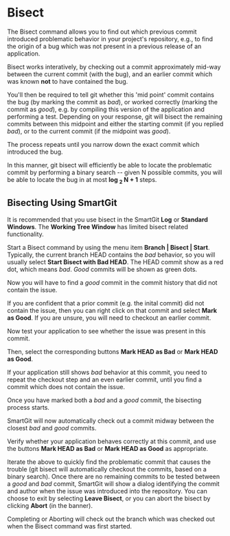 # Bisect

The Bisect command allows you to find out which previous commit introduced problematic behavior in your project's repository, e.g., to find the origin of a bug which was not present in a previous release of an application.

Bisect works interatively, by checking out a commit approximately mid-way between the current commit (with the bug), and an earlier commit which was known **not** to have contained the bug.

You'll then be required to tell git whether this 'mid point' commit contains the bug (by marking the commit as *bad*), or worked correctly (marking the commit as *good*), e.g. by compiling this version of the application and performing a test.
Depending on your response, git will bisect the remaining commits between this midpoint and either the starting commit (if you replied *bad*), or to the current commit (if the midpoint was *good*).

The process repeats until you narrow down the exact commit which introduced the bug.

In this manner, git bisect will efficiently be able to locate the problematic commit by performing a binary search -- given N possible commits, you will be able to locate the bug in at most **log <sub>2</sub> N + 1** steps.

## Bisecting Using SmartGit

It is recommended that you use bisect in the SmartGit **Log** or **Standard Windows**. The **Working Tree Window** has limited bisect related functionality.

Start a Bisect command by using the menu item **Branch \| Bisect \| Start**.
Typically, the current branch HEAD contains the *bad* behavior, so you will usually select **Start Bisect with Bad HEAD**.
The HEAD commit show as a red dot, which means *bad*.
*Good* commits will be shown as green dots.

Now you will have to find a *good* commit in the commit history that did not contain the issue.

If you are confident that a prior commit (e.g. the inital commit) did not contain the issue, then you can right click on that commit and select **Mark as Good**.
If you are unsure, you will need to checkout an earlier commit.

Now test your application to see whether the issue was present in this commit.

Then, select the corresponding buttons **Mark HEAD as Bad** or **Mark HEAD as Good**.

If your application still shows *bad* behavior at this commit, you need to repeat the checkout step and an even earlier commit, until you find a commit which does not contain the issue.

Once you have marked both a *bad* and a *good* commit, the bisecting process starts.

SmartGit will now automatically check out a commit midway between the closest *bad* and *good* commits.

Verify whether your application behaves correctly at this commit, and use the buttons **Mark HEAD as Bad** or **Mark HEAD as Good** as appropriate.

Iterate the above to quickly find the problematic commit that causes the trouble (git bisect will automatically checkout the commits, based on a binary search).
Once there are no remaining commits to be tested between a *good* and *bad* commit, SmartGit will show a dialog identifying the commit and author when the issue was introduced into the repository.
You can choose to exit by selecting **Leave Bisect**, or you can abort the bisect by clicking **Abort** (in the banner).

Completing or Aborting will check out the branch which was checked out when the Bisect command was first started.
